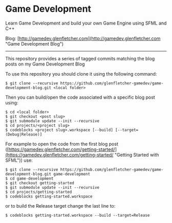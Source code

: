Game Development
================

Learn Game Development and build your own Game Engine using SFML and C++

Blog: [http://gamedev.glenfletcher.com](http://gamedev.glenfletcher.com "Game Development Blog")

---

This repository provides a series of tagged commits matching the blog posts on my Game Development Blog

To use this repository you should clone it using the following command:

    $ git clone --recursive https://github.com/glenfletcher-gamedev/game-development-blog.git <local folder>

Then you can build/open the code associated with a specific blog post using:

    $ cd <local folder>
    $ git checkout <post slug>
    $ git submodule update --init --recursive
    $ cd projects/<project slug>
    $ codeblocks <project slug>.workspace [--build] [--target=(Debug|Release)]

For example to open the code from the first blog post ([https://gamedev.glenfletcher.com/getting-started/](https://gamedev.glenfletcher.com/getting-started/ "Getting Started with SFML")) use:

    $ git clone --recursive https://github.com/glenfletcher-gamedev/game-development-blog.git game-development
    $ cd game-development
    $ git checkout getting-started
    $ git submodule update --init --recursive
    $ cd projects/getting-started
    $ codeblocks getting-started.workspace

or to build the Release target change the last line to:

    $ codeblocks getting-started.workspace --build --target=Release 
